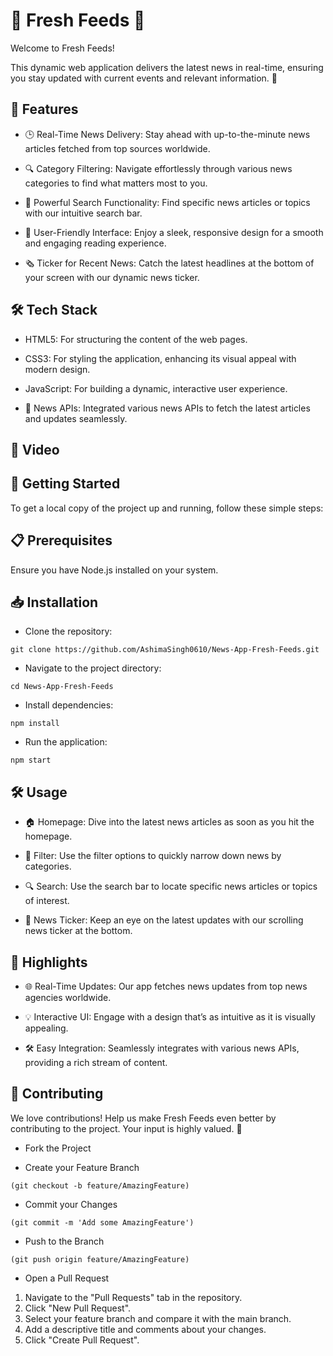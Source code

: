 
# 🌟 Fresh Feeds 📰
Welcome to Fresh Feeds! 

This dynamic web application delivers the latest news in real-time, ensuring you stay updated with current events and relevant information. 🚀




## 🚀 Features

- 🕒 Real-Time News Delivery: Stay ahead with up-to-the-minute news articles fetched from top sources worldwide.

- 🔍 Category Filtering: Navigate effortlessly through various news categories to find what matters most to you.

- 🔎 Powerful Search Functionality: Find specific news articles or topics with our intuitive search bar.

- 📱 User-Friendly Interface: Enjoy a sleek, responsive design for a smooth and engaging reading experience.

- 🗞️ Ticker for Recent News: Catch the latest headlines at the bottom of your screen with our dynamic news ticker.





## 🛠️ Tech Stack

- HTML5: For structuring the content of the web pages.

- CSS3: For styling the application, enhancing its visual appeal with modern design.

- JavaScript: For building a dynamic, interactive user experience.

- 📰 News APIs: Integrated various news APIs to fetch the latest articles and updates seamlessly.

## 🌟 Video 


## 🚀 Getting Started
To get a local copy of the project up and running, follow these simple steps:



## 📋 Prerequisites
Ensure you have Node.js installed on your system.



## 📥 Installation

- Clone the repository:

```
git clone https://github.com/AshimaSingh0610/News-App-Fresh-Feeds.git
```

- Navigate to the project directory:

```
cd News-App-Fresh-Feeds
```

- Install dependencies:
```
npm install
```

- Run the application:
```
npm start
```




## 🛠️ Usage

- 🏠 Homepage: Dive into the latest news articles as soon as you hit the homepage.

- 🎯 Filter: Use the filter options to quickly narrow down news by categories.

- 🔍 Search: Use the search bar to locate specific news articles or topics of interest.

- 📡 News Ticker: Keep an eye on the latest updates with our scrolling news ticker at the bottom.



## 🌟 Highlights

- 🌐 Real-Time Updates: Our app fetches news updates from top news agencies worldwide.

- 💡 Interactive UI: Engage with a design that’s as intuitive as it is visually appealing.

- 🛠️ Easy Integration: Seamlessly integrates with various news APIs, providing a rich stream of content.



## 🙌 Contributing

We love contributions! 
Help us make Fresh Feeds even better by contributing to the project. 
Your input is highly valued. 🤗

- Fork the Project

- Create your Feature Branch 
```
(git checkout -b feature/AmazingFeature)
```
- Commit your Changes 
```
(git commit -m 'Add some AmazingFeature')
```

- Push to the Branch 
```
(git push origin feature/AmazingFeature)
```
- Open a Pull Request
1. Navigate to the "Pull Requests" tab in the repository.
2. Click "New Pull Request".
3. Select your feature branch and compare it with the main branch.
4. Add a descriptive title and comments about your changes.
5. Click "Create Pull Request".

